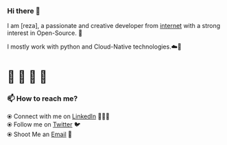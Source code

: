 ### Hi there 👋

<!--
**itsksaurabh/itsksaurabh** is a ✨ _special_ ✨ repository because its `README.md` (this file) appears on your GitHub profile.
-->

I am [reza], a passionate and creative developer from [internet](https://en.wikipedia.org/wiki/internet)&nbsp;with a strong interest in Open-Source. 🎯

I mostly work with python and Cloud-Native technologies.☁️🚀

# :penguin: :fox_face: :crab: :elephant:

### 📫 How to reach me? 

  ⦿ Connect with me on [LinkedIn](https://www.linkedin.com/in/rezabojnordi/) 👨🏻‍💻 <br>
  ⦿ Follow me on [Twitter](https://twitter.com/reza_bojnordi) 🐦 <br>
  ⦿ Shoot Me an [Email](mailto:rezabojnordi2012@gmail.com) 💌 <br>
